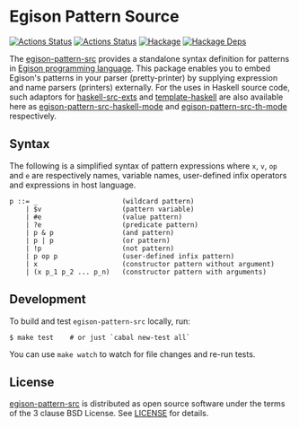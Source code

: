 # Egison Pattern Source

[![Actions Status](https://github.com/egison/egison-pattern-src/workflows/latest/badge.svg)](https://github.com/egison/egison-pattern-src/actions?workflow=latest)
[![Actions Status](https://github.com/egison/egison-pattern-src/workflows/release/badge.svg)](https://github.com/egison/egison-pattern-src/actions?workflow=release)
[![Hackage](https://img.shields.io/hackage/v/egison-pattern-src.svg)](https://hackage.haskell.org/package/egison-pattern-src)
[![Hackage Deps](https://img.shields.io/hackage-deps/v/egison-pattern-src.svg)](http://packdeps.haskellers.com/reverse/egison-pattern-src)

The [egison-pattern-src](https://hackage.haskell.org/package/egison-pattern-src) provides a standalone syntax definition for patterns in [Egison programming language](https://www.egison.org/).
This package enables you to embed Egison's patterns in your parser (pretty-printer) by supplying expression and name parsers (printers) externally.
For the uses in Haskell source code, such adaptors for [haskell-src-exts](https://hackage.haskell.org/package/haskell-src-exts) and [template-haskell](https://hackage.haskell.org/package/template-haskell) are also available here as [egison-pattern-src-haskell-mode](https://hackage.haskell.org/package/egison-pattern-src-haskell-mode) and [egison-pattern-src-th-mode](https://hackage.haskell.org/package/egison-pattern-src-th-mode) respectively.

## Syntax

The following is a simplified syntax of pattern expressions where `x`, `v`, `op` and `e` are respectively names, variable names, user-defined infix operators and expressions in host language.

```
p ::= _                     (wildcard pattern)
    | $v                    (pattern variable)
    | #e                    (value pattern)
    | ?e                    (predicate pattern)
    | p & p                 (and pattern)
    | p | p                 (or pattern)
    | !p                    (not pattern)
    | p op p                (user-defined infix pattern)
    | x                     (constructor pattern without argument)
    | (x p_1 p_2 ... p_n)   (constructor pattern with arguments)
```

## Development

To build and test `egison-pattern-src` locally, run:

```
$ make test    # or just `cabal new-test all`
```

You can use `make watch` to watch for file changes and re-run tests.

## License

[egison-pattern-src](https://hackage.haskell.org/package/egison-pattern-src) is distributed as open source software under the terms of the 3 clause BSD License. See [LICENSE](/LICENSE) for details.
